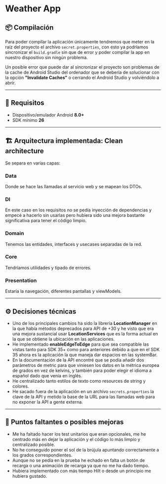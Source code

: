 # Weather App

## 📦 Compilación
Para poder compilar la aplicación únicamente tendremos que meter en la raíz del proyecto el archivo `secret.properties`, con esto ya podríamos sincronizar el `build.gradle` sin que de error y poder compilar la app en nuestro dispositivo sin ningún problema.

Un posible error que puede dar al sincronizar el proyecto son problemas de la cache de Android Studio del ordenador que se debería de solucionar con la opción **"Invalidate Caches"** o cerrando el Android Studio y volviéndolo a abrir.

---

## 📱 Requisitos
- Dispositivo/emulador Android **8.0+**  
- SDK mínimo **26**

---

## 🏗 Arquitectura implementada: Clean architecture
Se separa en varias capas:

### **Data**
Donde se hace las llamadas al servicio web y se mapean los DTOs.

### **DI**
En este caso en los requisitos no se pedía inyección de dependencias y empecé a hacerlo sin usarlas pero hubiera sido una mejora bastante significativa para tener el código limpio.

### **Domain**
Tenemos las entidades, interfaces y usecases separadas de la red.

### **Core**
Tendríamos utilidades y tipado de errores.

### **Presentation**
Estaría la navegación, diferentes pantallas y viewModels.

---

## ⚙️ Decisiones técnicas
- Uno de los principales cambios ha sido la librería **LocationManager** en la que había métodos deprecados para API de +30 y he visto que era una mejora sustancial usar **LocationServices** que es la forma actual en la que se obtiene la ubicación en las aplicaciones.
- He implementado **enableEdgeToEdge** para que sea compatible las vistas tanto para SDK 35+ como para anteriores debido a que en el SDK 35 ahora es la aplicación la que maneja dar espacios en las systemBar.
- En la documentación de la API encontré que se podía añadir dos parámetros de metric para que viniesen los datos en la métrica europea de grados en vez de kelvins, y también para poder elegir el idioma a español dado que venía en inglés.
- He centralizado tanto estilos de texto como resources de string y colores.
- He sacado fuera de la aplicación en un archivo `secrets.properties` la clave de la API y metido la base de la URL para las llamadas web para no exponer la API a gente externa.

---

## 🚀 Puntos faltantes o posibles mejoras
- Me ha faltado hacer los test unitarios que eran opcionales, me he centrado más en dejar la aplicación y el código lo más limpio y centralizado posible.
- No he conseguido poner el sol de la brújula apuntando correctamente a los grados correspondientes.
- Aunque no se pedía en la prueba he echado en falta un botón de recarga o una animación de recarga ya que no me ha dado tiempo.
- Hubiera implementado con más tiempo Hilt o desde un principio me hubiera gustado.
